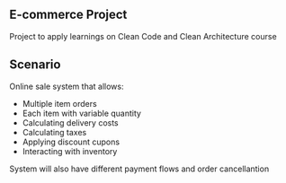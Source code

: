 ## E-commerce Project
Project to apply learnings on Clean Code and Clean Architecture course

## Scenario
Online sale system that allows:
- Multiple item orders
- Each item with variable quantity
- Calculating delivery costs
- Calculating taxes
- Applying discount cupons
- Interacting with inventory

System will also have different payment flows and order cancellantion